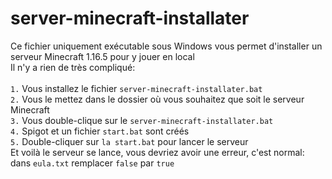 # server-minecraft-installater
Ce fichier uniquement exécutable sous Windows vous permet d'installer un serveur Minecraft 1.16.5 pour y jouer en local<br>
Il n'y a rien de très compliqué:<br><br>
`1.` Vous installez le fichier `server-minecraft-installater.bat`<br>
`2.` Vous le mettez dans le dossier où vous souhaitez que soit le serveur Minecraft <br>
`3.` Vous double-clique sur le `server-minecraft-installater.bat` <br>
`4.` Spigot et un fichier `start.bat` sont créés <br>
`5.` Double-cliquer sur `la start.bat` pour lancer le serveur<br>
Et voilà le serveur se lance, vous devriez avoir une erreur, c'est normal: dans `eula.txt` remplacer `false` par `true`
